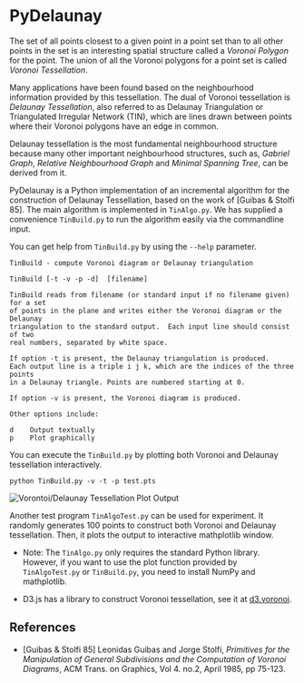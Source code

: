 # PyDelaunay

The set of all points closest to a given point in a point set than to
all other points in the set is an interesting spatial structure called
a *Voronoi Polygon* for the point. The union of all the Voronoi polygons
for a point set is called *Voronoi Tessellation*.


Many applications have been found based on the neighbourhood information
provided by this tessellation.
The dual of Voronoi tessellation is
*Delaunay Tessellation*, also referred to as Delaunay Triangulation or
Triangulated Irregular Network (TIN),
which are lines drawn between points where their Voronoi polygons have an
edge in common.

Delaunay tessellation is the most fundamental neighbourhood structure
because many other important neighbourhood structures, such as,
*Gabriel Graph*, *Relative Neighbourhood Graph*
and *Minimal Spanning Tree*,
can be derived from it.

PyDelaunay is a Python implementation of an incremental algorithm for the construction of Delaunay Tessellation, based on the work of [Guibas & Stolfi 85].
The main algorithm is implemented in `TinAlgo.py`. We has supplied a convenience `TinBuild.py` to run the algorithm easily via the commandline input.

You can get help from `TinBuild.py` by using the `--help` parameter.

```
TinBuild - compute Voronoi diagram or Delaunay triangulation

TinBuild [-t -v -p -d]  [filename]

TinBuild reads from filename (or standard input if no filename given) for a set
of points in the plane and writes either the Voronoi diagram or the Delaunay
triangulation to the standard output.  Each input line should consist of two
real numbers, separated by white space.

If option -t is present, the Delaunay triangulation is produced.
Each output line is a triple i j k, which are the indices of the three points
in a Delaunay triangle. Points are numbered starting at 0.

If option -v is present, the Voronoi diagram is produced.

Other options include:

d    Output textually
p    Plot graphically
```

You can execute the `TinBuild.py` by plotting both Voronoi and Delaunay tessellation interactively.

```
python TinBuild.py -v -t -p test.pts
```

![Vorontoi/Delaunay Tessellation Plot Output](images/model-of-spatial-construction/PyDelaunay_TinBuild_Plot.jpg)

Another test program `TinAlgoTest.py` can be used for experiment.
It randomly generates 100 points to construct both Voronoi and Delaunay tessellation. Then, it plots the output to interactive mathplotlib window.

* Note: The `TinAlgo.py` only requires the standard Python library. However, if you want to use the plot function provided by `TinAlgoTest.py` or `TinBuild.py`, you need to install NumPy and mathplotlib.

* D3.js has a library to construct Voronoi tessellation, see it at [d3.voronoi](https://github.com/d3/d3-voronoi).

## References
* [Guibas & Stolfi 85] Leonidas Guibas and Jorge Stolfi, *Primitives for the Manipulation of General Subdivisions and the Computation of Voronoi Diagrams*, ACM Trans. on Graphics, Vol 4. no.2, April 1985, pp 75-123.
